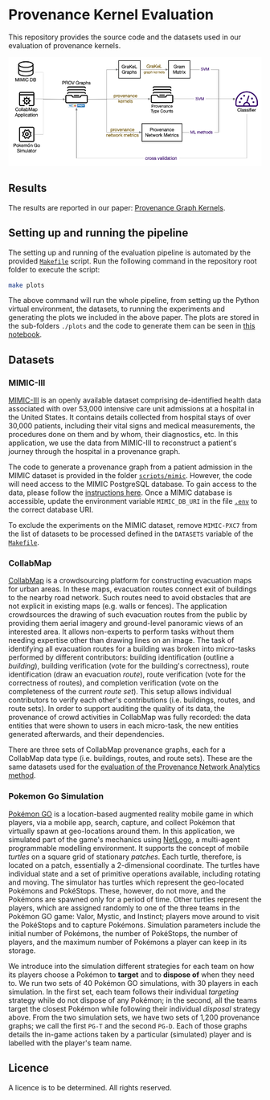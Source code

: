 # Provenance Kernel Evaluation

This repository provides the source code and the datasets used in our evaluation of provenance kernels.

![Overview of the Evaluation Pipeline](docs/pk-eval-pipeline-overview.png)

## Results

The results are reported in our paper: [Provenance Graph Kernels](https://arxiv.org/abs/2010.10343).

## Setting up and running the pipeline

The setting up and running of the evaluation pipeline is automated by the provided [`Makefile`](Makefile) script. Run the following command in the repository root folder to execute the script:

```bash
make plots
```

The above command will run the whole pipeline, from setting up the Python virtual environment, the datasets, to running the experiments and generating the plots we included in the above paper. The plots are stored in the sub-folders `./plots` and the code to generate them can be seen in [this notebook](plots.ipynb).

## Datasets

### MIMIC-III

[MIMIC-III](https://mimic.physionet.org) is an openly available dataset comprising de-identified health data associated with over 53,000 intensive care unit admissions at a hospital in the United States. It contains details collected from hospital stays of over 30,000 patients, including their vital signs and medical measurements, the procedures done on them and by whom, their diagnostics, etc. In this application, we use the data from MIMIC-III to reconstruct a patient's journey through the hospital in a provenance graph.

The code to generate a provenance graph from a patient admission in the MIMIC dataset is provided in the folder [`scripts/mimic`](scripts/mimic). However, the code will need access to the MIMIC PostgreSQL database. To gain access to the data, please follow the [instructions here](https://mimic.physionet.org/gettingstarted/access/). Once a MIMIC database is accessible, update the environment variable `MIMIC_DB_URI` in the file [`.env`](.env) to the correct database URI.

To exclude the experiments on the MIMIC dataset, remove `MIMIC-PXC7` from the list of datasets to be processed defined in the `DATASETS` variable of the [`Makefile`](Makefile#L6).

### CollabMap

[CollabMap](https://dl.acm.org/doi/10.1145/2464464.2464508) is a crowdsourcing platform for constructing evacuation maps for urban areas. In these maps, evacuation routes connect exit of buildings to the nearby road network. Such routes need to avoid obstacles that are not explicit in existing maps (e.g. walls or fences). The application crowdsources the drawing of such evacuation routes from the public by providing them aerial imagery and ground-level panoramic views of an interested area. It allows non-experts to perform tasks without them needing expertise other than drawing lines on an image. The task of identifying all evacuation routes for a building was broken into micro-tasks performed by different contributors: building identification (outline a *building*), building verification (vote for the building's correctness), route identification (draw an evacuation *route*), route verification (vote for the correctness of routes), and completion verification (vote on the completeness of the current *route set*). This setup allows individual contributors to verify each other's contributions (i.e. buildings, routes, and route sets). In order to support auditing the quality of its data, the provenance of crowd activities in CollabMap was fully recorded: the data entities that were shown to users in each micro-task, the new entities generated afterwards, and their dependencies.

There are three sets of CollabMap provenance graphs, each for a CollabMap data type (i.e. buildings, routes, and route sets). These are the same datasets used for the [evaluation of the Provenance Network Analytics method](https://github.com/trungdong/datasets-provanalytics-dmkd).

### Pokemon Go Simulation

[Pokémon GO](https://pokemongolive.com) is a location-based augmented reality mobile game in which players, via a mobile app, search, capture, and collect Pokémon that virtually spawn at geo-locations around them. In this application, we simulated part of the game's mechanics using [NetLogo](https://ccl.northwestern.edu/netlogo/), a multi-agent programmable modelling environment. It supports the concept of mobile *turtles* on a square grid of stationary *patches*. Each turtle, therefore, is located on a patch, essentially a 2-dimensional coordinate. The turtles have individual state and a set of primitive operations available, including rotating and moving. The simulator has turtles which represent the geo-located Pokémons and PokéStops. These, however, do not move, and the Pokémons are spawned only for a period of time. Other turtles represent the players, which are assigned randomly to one of the three teams in the Pokémon GO game: Valor, Mystic, and Instinct; players move around to visit the PokéStops and to capture Pokémons. Simulation parameters include the initial number of Pokémons, the number of PokéStops, the number of players, and the maximum number of Pokémons a player can keep in its storage.

We introduce into the simulation different strategies for each team on how
its players choose a Pokémon to **target** and to **dispose of** when they need to. We run two sets of 40 Pokémon GO simulations, with 30 players in each simulation. In the first set, each team follows their individual *targeting* strategy while do not dispose of any Pokémon; in the second, all the teams target the closest Pokémon while following their individual *disposal* strategy above. From the two simulation sets, we have two sets of 1,200 provenance graphs; we call the first `PG-T` and the second `PG-D`. Each of those graphs details the in-game actions taken by a particular (simulated) player and is labelled with the player's team name.

## Licence

A licence is to be determined. All rights reserved.